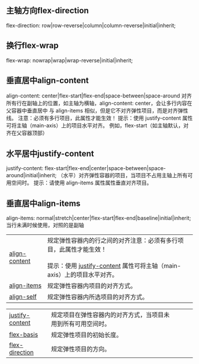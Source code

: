 ## 主轴方向flex-direction
flex-direction: row|row-reverse|column|column-reverse|initial|inherit;

## 换行flex-wrap
flex-wrap: nowrap|wrap|wrap-reverse|initial|inherit;

## 垂直居中align-content
align-content: center|flex-start|flex-end|space-between|space-around
对齐所有行在副轴上的位置，如主轴为横轴，align-content: center，会让多行内容在父容器中垂直居中
与 align-items 相似，但是它不对齐弹性项目，而是对齐弹性线。
注意：必须有多行项目，此属性才能生效！
提示：使用 justify-content 属性可将主轴（main-axis）上的项目水平对齐。
例如，flex-start（如主轴默认，对齐在父容器顶部）

## 水平居中justify-content
justify-content: flex-start|flex-end|center|space-between|space-around|initial|inherit;
（水平）对齐弹性容器的项目，当项目不占用主轴上所有可用空间时。
提示：请使用 align-items 属性属性垂直对齐项目。

## 垂直居中align-items
align-items: normal|stretch|center|flex-start|flex-end|baseline|initial|inherit;
当行未满时候使用，对照的是副轴

|                                                                                                 |                                                                                                                                                                                 |
| ----------------------------------------------------------------------------------------------- | ------------------------------------------------------------------------------------------------------------------------------------------------------------------------------- |
| [align-content](https://www.w3school.com.cn/cssref/pr_align-content.asp "CSS align-content 属性") | 规定弹性容器内的行之间的对齐注意：必须有多行项目，此属性才能生效！<br><br>提示：使用 [justify-content](https://www.w3school.com.cn/cssref/pr_justify-content.asp "CSS justify-content 属性") 属性可将主轴（main-axis）上的项目水平对齐。 |
| [align-items](https://www.w3school.com.cn/cssref/pr_align-items.asp "CSS align-items 属性")       | 规定弹性容器内项目的对齐方式。                                                                                                                                                                 |
| [align-self](https://www.w3school.com.cn/cssref/pr_align-self.asp "CSS align-self 属性")          | 规定弹性容器内所选项目的对齐方式。                                                                                                                                                               |

|                                                                                                       |                                |     |     |     |
| ----------------------------------------------------------------------------------------------------- | ------------------------------ | --- | --- | --- |
| [justify-content](https://www.w3school.com.cn/cssref/pr_justify-content.asp "CSS justify-content 属性") | 规定项目在弹性容器内的对齐方式，当项目未用到所有可用空间时。 |     |     |     |
| [flex-basis](https://www.w3school.com.cn/cssref/pr_flex-basis.asp "CSS flex-basis 属性")                | 规定弹性项目的初始长度。                   |     |     |     |
| [flex-direction](https://www.w3school.com.cn/cssref/pr_flex-direction.asp "CSS flex-direction 属性")    | 规定弹性项目的方向。                     |     |     |     |
